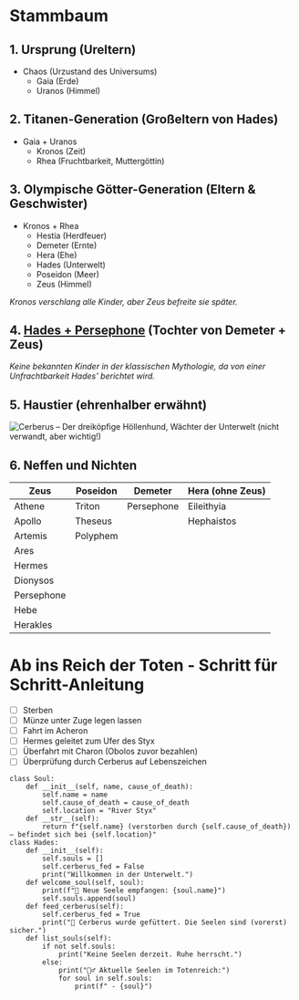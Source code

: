 # Stammbaum
## **1. Ursprung (Ureltern)**
* Chaos (Urzustand des Universums)
  * Gaia (Erde)
  * Uranos (Himmel)

## **2. Titanen-Generation (Großeltern von Hades)**
* Gaia + Uranos
  * Kronos (Zeit)
  * Rhea (Fruchtbarkeit, Muttergöttin)

## **3. Olympische Götter-Generation (Eltern & Geschwister)**
* Kronos + Rhea
  * Hestia (Herdfeuer)
  * Demeter (Ernte)
  * Hera (Ehe)
  * Hades (Unterwelt)
  * Poseidon (Meer)
  * Zeus (Himmel)

*Kronos verschlang alle Kinder, aber Zeus befreite sie später.*

## **4. [Hades + Persephone](https://www.webtoons.com/de/romance/lore-olympus/list?title_no=2589)** (Tochter von Demeter + Zeus)
*Keine bekannten Kinder in der klassischen Mythologie, da von einer Unfrachtbarkeit Hades' berichtet wird.*

## **5. Haustier (ehrenhalber erwähnt)**

![Cerberus](https://static3.cbrimages.com/wordpress/wp-content/uploads/2019/10/Lore-Olympus-feature.jpg) – Der dreiköpfige Höllenhund, Wächter der Unterwelt (nicht verwandt, aber wichtig!)

## **6. Neffen und Nichten**
| Zeus | Poseidon | Demeter | Hera (ohne Zeus) |
|------|----------|---------|------------------|
| Athene| Triton | Persephone | Eileithyia     |
| Apollo | Theseus |        | Hephaistos |
| Artemis | Polyphem|
| Ares |
| Hermes |
| Dionysos |
| Persephone |
| Hebe |
| Herakles |


# Ab ins Reich der Toten - Schritt für Schritt-Anleitung
- [ ] Sterben
- [ ] Münze unter Zuge legen lassen
- [ ] Fahrt im Acheron
- [ ] Hermes geleitet zum Ufer des Styx
- [ ] Überfahrt mit Charon (Obolos zuvor bezahlen)
- [ ] Überprüfung durch Cerberus auf Lebenszeichen

```
class Soul:
    def __init__(self, name, cause_of_death):
        self.name = name
        self.cause_of_death = cause_of_death
        self.location = "River Styx"
    def __str__(self):
        return f"{self.name} (verstorben durch {self.cause_of_death}) – befindet sich bei {self.location}"
class Hades:
    def __init__(self):
        self.souls = []
        self.cerberus_fed = False
        print("Willkommen in der Unterwelt.")
    def welcome_soul(self, soul):
        print(f"👻 Neue Seele empfangen: {soul.name}")
        self.souls.append(soul)
    def feed_cerberus(self):
        self.cerberus_fed = True
        print("🐶 Cerberus wurde gefüttert. Die Seelen sind (vorerst) sicher.")
    def list_souls(self):
        if not self.souls:
            print("Keine Seelen derzeit. Ruhe herrscht.")
        else:
            print("🧟‍♂️ Aktuelle Seelen im Totenreich:")
            for soul in self.souls:
                print(f" - {soul}")
```
